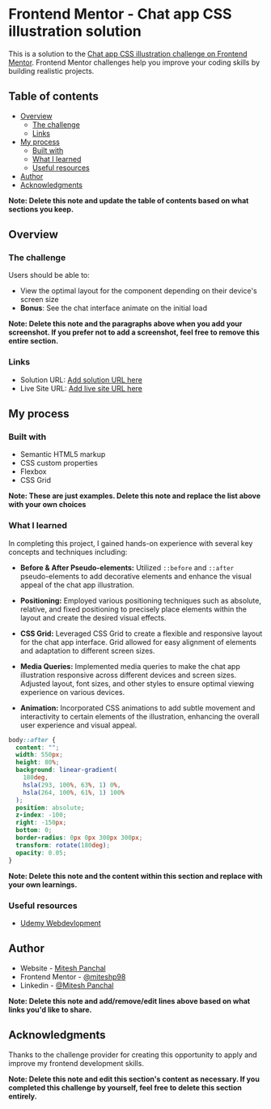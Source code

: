 # Frontend Mentor - Chat app CSS illustration solution

This is a solution to the [Chat app CSS illustration challenge on Frontend Mentor](https://www.frontendmentor.io/challenges/chat-app-css-illustration-O5auMkFqY). Frontend Mentor challenges help you improve your coding skills by building realistic projects.

## Table of contents

- [Overview](#overview)
  - [The challenge](#the-challenge)
  - [Links](#links)
- [My process](#my-process)
  - [Built with](#built-with)
  - [What I learned](#what-i-learned)
  - [Useful resources](#useful-resources)
- [Author](#author)
- [Acknowledgments](#acknowledgments)

**Note: Delete this note and update the table of contents based on what sections you keep.**

## Overview

### The challenge

Users should be able to:

- View the optimal layout for the component depending on their device's screen size
- **Bonus**: See the chat interface animate on the initial load

**Note: Delete this note and the paragraphs above when you add your screenshot. If you prefer not to add a screenshot, feel free to remove this entire section.**

### Links

- Solution URL: [Add solution URL here](https://your-solution-url.com)
- Live Site URL: [Add live site URL here](https://your-live-site-url.com)

## My process

### Built with

- Semantic HTML5 markup
- CSS custom properties
- Flexbox
- CSS Grid

**Note: These are just examples. Delete this note and replace the list above with your own choices**

### What I learned

In completing this project, I gained hands-on experience with several key concepts and techniques including:

- **Before & After Pseudo-elements:** Utilized `::before` and `::after` pseudo-elements to add decorative elements and enhance the visual appeal of the chat app illustration.

- **Positioning:** Employed various positioning techniques such as absolute, relative, and fixed positioning to precisely place elements within the layout and create the desired visual effects.

- **CSS Grid:** Leveraged CSS Grid to create a flexible and responsive layout for the chat app interface. Grid allowed for easy alignment of elements and adaptation to different screen sizes.

- **Media Queries:** Implemented media queries to make the chat app illustration responsive across different devices and screen sizes. Adjusted layout, font sizes, and other styles to ensure optimal viewing experience on various devices.

- **Animation:** Incorporated CSS animations to add subtle movement and interactivity to certain elements of the illustration, enhancing the overall user experience and visual appeal.

```css
body::after {
  content: "";
  width: 550px;
  height: 80%;
  background: linear-gradient(
    180deg,
    hsla(293, 100%, 63%, 1) 0%,
    hsla(264, 100%, 61%, 1) 100%
  );
  position: absolute;
  z-index: -100;
  right: -150px;
  bottom: 0;
  border-radius: 0px 0px 300px 300px;
  transform: rotate(180deg);
  opacity: 0.05;
}
```

**Note: Delete this note and the content within this section and replace with your own learnings.**

### Useful resources

- [Udemy Webdevlopment](https://www.udemy.com/share/101W9C3@2s1lShiGH32a3OJHMYullps9bvMmvxO_kykXK5ZGloqkGQDHawnryvbZtrMeQ8y81A==/)

## Author

- Website - [Mitesh Panchal](https://miteshp98.github.io/portfolio-website/)
- Frontend Mentor - [@miteshp98](https://www.frontendmentor.io/profile/miteshp98)
- Linkedin - [@Mitesh Panchal](https://www.linkedin.com/in/mitesh-panchal-356558126/)

**Note: Delete this note and add/remove/edit lines above based on what links you'd like to share.**

## Acknowledgments

Thanks to the challenge provider for creating this opportunity to apply and improve my frontend development skills.

**Note: Delete this note and edit this section's content as necessary. If you completed this challenge by yourself, feel free to delete this section entirely.**
